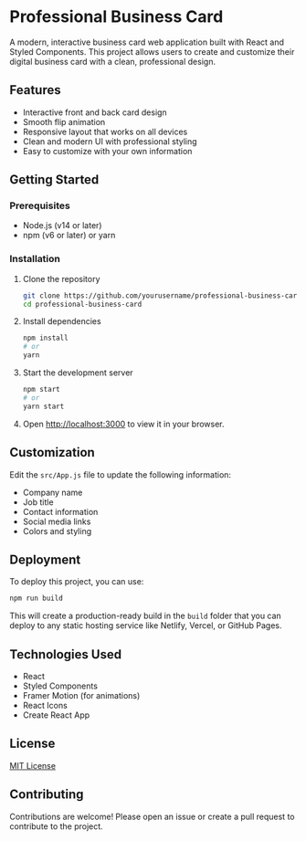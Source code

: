 # Professional Business Card

A modern, interactive business card web application built with React and Styled Components. This project allows users to create and customize their digital business card with a clean, professional design.

## Features

- Interactive front and back card design
- Smooth flip animation
- Responsive layout that works on all devices
- Clean and modern UI with professional styling
- Easy to customize with your own information

## Getting Started

### Prerequisites

- Node.js (v14 or later)
- npm (v6 or later) or yarn

### Installation

1. Clone the repository
   ```bash
   git clone https://github.com/yourusername/professional-business-card.git
   cd professional-business-card
   ```

2. Install dependencies
   ```bash
   npm install
   # or
   yarn
   ```

3. Start the development server
   ```bash
   npm start
   # or
   yarn start
   ```

4. Open [http://localhost:3000](http://localhost:3000) to view it in your browser.

## Customization

Edit the `src/App.js` file to update the following information:
- Company name
- Job title
- Contact information
- Social media links
- Colors and styling

## Deployment

To deploy this project, you can use:

```bash
npm run build
```

This will create a production-ready build in the `build` folder that you can deploy to any static hosting service like Netlify, Vercel, or GitHub Pages.

## Technologies Used

- React
- Styled Components
- Framer Motion (for animations)
- React Icons
- Create React App

## License
[MIT License](LICENSE)

## Contributing
Contributions are welcome! Please open an issue or create a pull request to contribute to the project.
